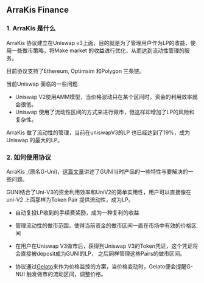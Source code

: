 ## ArraKis Finance 



### 1. ArraKis 是什么

ArraKis 协议建立在Uniswap v3上面，目的就是为了管理用户作为LP的收益，使用一些做市策略，将Make market 的收益进行优化，从而达到流动性管理的服务。

目前协议支持了Ethereum, Optimsim 和Polygon 三条链。

当前Uniswap 面临的一些问题

* Uniswap V2使用AMM模型，当价格波动只在某个区间时，资金的利用效率就会很低。
* Uniswap 使用了流动性区间的方式来进行做市，但这样却增加了LP的风险和复杂性。

ArraKis 做了流动性的管理，当前在uniswapV3的LP 也已经达到了19%，成为Uniswap 的最大的LP。



### 2. 如何使用协议

ArraKis ,(原名G-Uni)，[这篇文章](https://medium.com/gelato-network/introducing-g-uni-lp-like-a-pro-in-uniswap-v3-8fd6fdf9fc35)讲述了GUNI当时产品的一些特性与要解决的一些问题。

GUNI结合了Uni-V3的资金利用效率和UniV2的简单实用性，用户可以直接像在uni-V2 上面那样为Token Pair 提供流动性，成为LP。

* 自动复投LP收到的手续费奖励，成为一种复利的收益
* 管理流动性的做市范围，使得当前资金的做市区间一直在市场中有效的价格区间
* 在用户在Uniswap V3做市后，获得到Uniswap V3的Token凭证，这个凭证将会直接被deposit成为GUNI的LP， 之后同样管理这些Pairs的做市区间。

* 协议通过[Gelato](gelato.network)来作为价格监控的方案，当价格变动时，Gelato便会提醒G-NUI 触发做市的流动区间，调整价格。